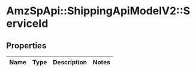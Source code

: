 # AmzSpApi::ShippingApiModelV2::ServiceId

## Properties
Name | Type | Description | Notes
------------ | ------------- | ------------- | -------------

